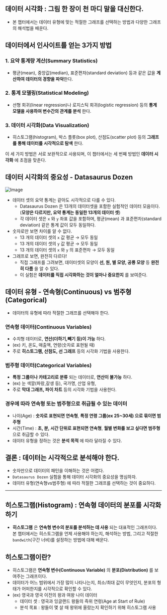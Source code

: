 ## 데이터 시각화 : 그림 한 장이 천 마디 말을 대신한다.
- 본 챕터에서는 데이터 유형에 맞는 적절한 그래프를 선택하는 방법과 다양한 그래프의 해석법을 배운다.

## 데이터에서 인사이트를 얻는 3가지 방법

### 1. 요약 통계량 계산(Summary Statistics)
- 평균(mean), 중앙값(median), 표준편차(standard deviation) 등과 같은 값을 **계산하여 데이터의 경향을 파악**한다.

### 2. 통계 모델링(Statistical Modeling)
- 선형 회귀(linear regression)나 로지스틱 회귀(logistic regression) 등의 **통계 모델을 사용하여 변수간의 관계를 분석** 한다.

### 3. 데이터 시각화(Data Visualization)
- 히스토그램(histogram), 박스 플롯(box plot), 산점도(scatter plot) 등의 **그래프를 통해 데이터를 시각적으로 탐색** 한다.

이 세 가지 방법은 서로 보완적으로 사용되며, 이 챕터에서는 세 번째 방법인 **데이터 시각화** 에 초점을 맞춘다.

## 데이터 시각화의 중요성 - Datasaurus Dozen
![Image](https://github.com/user-attachments/assets/ab0b1891-5066-425f-8f30-b20be5a62069)

- 데이터 셋의 요약 통계는 같아도 시각적으로 다를 수 있다.
    - Datasaurus Dozen 은 13개의 데이터셋을 포함한 실험적인 데이터 모음이다.(**모양은 다르지만, 요약 통계는 동일한 13개의 데이터 셋**)
    - 각 데이터 셋은 `x` 와 `y` 좌표 값을 포함하며, 평균(mean) 과 표준편차(standard deviation) 같은 통계 값이 모두 동일하다.
- 숫자로만 보면 차이를 알 수 없다.
    - 13 개의 데이터 셋의 `x` 값 평균 → 모두 동일
    - 13 개의 데이터 셋의 `y` 값 평균 → 모두 동일
    - 13 개의 데이터 셋의 `x` 와 `y` 의 표준편차 → 모두 동일
- 그래프로 보면, 완전히 다르다!
    - 직접 그래프를 그려보면, 데이터셋의 모양이 **선, 원, 별 모양, 공룡 모양** 등 **완전히 다름** 을 알 수 있다.
    - 이 실험은 **데이터를 직접 시각화하는 것이 얼마나 중요한지** 를 보여준다.

## 데이터 유형 - 연속형(Continuous) vs 범주형(Categorical)
- 데이터의 유형에 따라 적절한 그래프를 선택해야 한다.

### 연속형 데이터(Continuous Variables)
- 수치형 데이터로, **연산(더하기,빼기 등)이 가능** 하다.
- (ex) 키, 온도, 매출액, 연령(숫자로 표현될 때)
- 주로 **히스토그램, 산점도, 선 그래프** 등의 시각화 기법을 사용한다.

### 범주형 데이터(Categorical Variables)
- **특정 그룹이나 카테고리로 분류** 되는 데이터로, **연산이 불가능** 하다.
- (ex) 눈 색깔(파랑,갈생 등), 국가명, 산업 유형,
- 주로 **막대 그래프, 파이 차트** 등의 시각화 기법을 사용한다.

### 경우에 따라 연속형 또는 범주형으로 취급될 수 있는 데이터
- 나이(Age) : **숫자로 표현되면 연속형**, **특정 연령 그룹(ex 25~30세) 으로 묶이면 범주형**
- 시간(Time) : **초, 분, 시간 단위로 표현되면 연속형**, **월별 변화를 보고 싶다면 범주형** 으로 취급할 수 있다.
- 데이터 유형을 정하는 것은 **분석 목적** 에 따라 달라질 수 있다.

## 결론 : 데이터는 시각적으로 분석해야 한다.
- 숫자만으로 데이터의 패턴을 이해하는 것은 어렵다.
- `Datasaurus Dozen` 실험을 통해 데이터 시각화의 중요성을 명심하자.
- 데이터 유형(연속형vs범주형) 에 따라 적절한 그래프를 선택하는 것이 중요하다.

<hr>

## 히스토그램(Histogram) : 연속형 데이터의 분포를 시각화하기
- **히스토그램** 은 **연속형 변수의 분포를 분석하는 데 사용** 되는 대표적인 그래프이다. 본 챕터에서는 히스토그램을 언제 사용해야 하는지, 해석하는 방법, 그리고 적절한 `bandwith`(구간 너비)를 설정하는 방법에 대해 배운다.

## 히스토그램이란?
- 히스토그램은 **연속형 변수(Continuous Variable)** 의 **분포(Distribution)** 를 보여주는 그래프이다.
- 데이터가 어느 범위에서 가장 많이 나타나는지, 최소/최대 값이 무엇인지, 분포의 형태가 어떠한지를 시각적으로 확인할 수 있다.
- (ex) 영국과 영국 이전의 왕과 여왕 나이 데이터
    - 데이터 셋 : 영국과 잉글랜드 왕들의 즉위 연령(Age at Start of Rule)
    - 분석 목표 : 왕들이 몇 살 때 왕위에 올랐는지 확인하기 위해 히스토그램 사용

